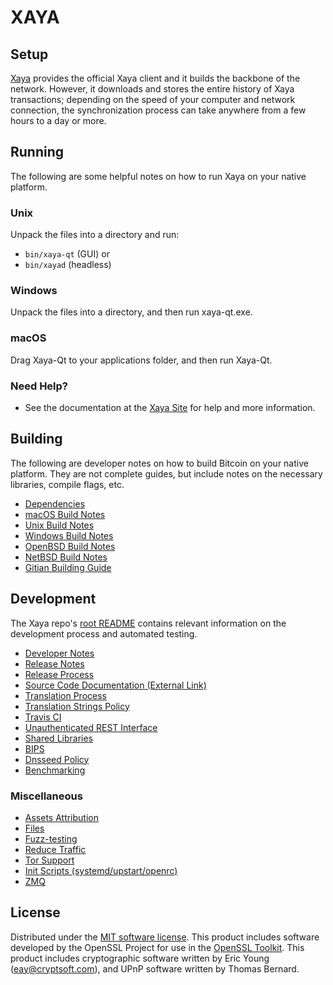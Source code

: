 XAYA
====

Setup
---------------------
[Xaya](https://xaya.io/) provides the official Xaya client and it builds the backbone of the network. However, it downloads and stores the entire history of Xaya transactions; depending on the speed of your computer and network connection, the synchronization process can take anywhere from a few hours to a day or more.

Running
---------------------
The following are some helpful notes on how to run Xaya on your native platform.

### Unix

Unpack the files into a directory and run:

- `bin/xaya-qt` (GUI) or
- `bin/xayad` (headless)

### Windows

Unpack the files into a directory, and then run xaya-qt.exe.

### macOS

Drag Xaya-Qt to your applications folder, and then run Xaya-Qt.

### Need Help?

* See the documentation at the [Xaya Site](https://xaya.io) for help and more information.

Building
---------------------
The following are developer notes on how to build Bitcoin on your native platform. They are not complete guides, but include notes on the necessary libraries, compile flags, etc.

- [Dependencies](dependencies.md)
- [macOS Build Notes](build-osx.md)
- [Unix Build Notes](build-unix.md)
- [Windows Build Notes](build-windows.md)
- [OpenBSD Build Notes](build-openbsd.md)
- [NetBSD Build Notes](build-netbsd.md)
- [Gitian Building Guide](gitian-building.md)

Development
---------------------
The Xaya repo's [root README](https://github.com/xayaplatform/xaya/blob/master/README.md) contains relevant information on the development process and automated testing.

- [Developer Notes](developer-notes.md)
- [Release Notes](release-notes.md)
- [Release Process](release-process.md)
- [Source Code Documentation (External Link)](https://dev.visucore.com/bitcoin/doxygen/)
- [Translation Process](translation_process.md)
- [Translation Strings Policy](translation_strings_policy.md)
- [Travis CI](travis-ci.md)
- [Unauthenticated REST Interface](REST-interface.md)
- [Shared Libraries](shared-libraries.md)
- [BIPS](bips.md)
- [Dnsseed Policy](dnsseed-policy.md)
- [Benchmarking](benchmarking.md)


### Miscellaneous
- [Assets Attribution](assets-attribution.md)
- [Files](files.md)
- [Fuzz-testing](fuzzing.md)
- [Reduce Traffic](reduce-traffic.md)
- [Tor Support](tor.md)
- [Init Scripts (systemd/upstart/openrc)](init.md)
- [ZMQ](zmq.md)

License
---------------------
Distributed under the [MIT software license](/COPYING).
This product includes software developed by the OpenSSL Project for use in the [OpenSSL Toolkit](https://www.openssl.org/). This product includes
cryptographic software written by Eric Young ([eay@cryptsoft.com](mailto:eay@cryptsoft.com)), and UPnP software written by Thomas Bernard.
